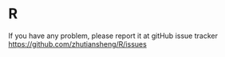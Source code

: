 # R
 If you have any problem, please report it at gitHub issue tracker https://github.com/zhutiansheng/R/issues
